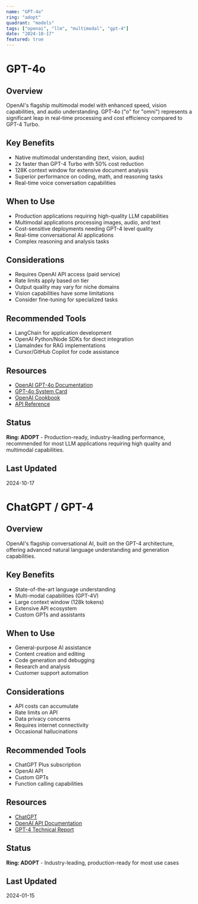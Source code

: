 ```yaml
---
name: "GPT-4o"
ring: "adopt"
quadrant: "models"
tags: ["openai", "llm", "multimodal", "gpt-4"]
date: "2024-10-17"
featured: true
---
```


# GPT-4o

## Overview
OpenAI's flagship multimodal model with enhanced speed, vision capabilities, and audio understanding. GPT-4o ("o" for "omni") represents a significant leap in real-time processing and cost efficiency compared to GPT-4 Turbo.

## Key Benefits
- Native multimodal understanding (text, vision, audio)
- 2x faster than GPT-4 Turbo with 50% cost reduction
- 128K context window for extensive document analysis
- Superior performance on coding, math, and reasoning tasks
- Real-time voice conversation capabilities

## When to Use
- Production applications requiring high-quality LLM capabilities
- Multimodal applications processing images, audio, and text
- Cost-sensitive deployments needing GPT-4 level quality
- Real-time conversational AI applications
- Complex reasoning and analysis tasks

## Considerations
- Requires OpenAI API access (paid service)
- Rate limits apply based on tier
- Output quality may vary for niche domains
- Vision capabilities have some limitations
- Consider fine-tuning for specialized tasks

## Recommended Tools
- LangChain for application development
- OpenAI Python/Node SDKs for direct integration
- LlamaIndex for RAG implementations
- Cursor/GitHub Copilot for code assistance

## Resources
- [OpenAI GPT-4o Documentation](https://platform.openai.com/docs/models/gpt-4o)
- [GPT-4o System Card](https://openai.com/research/gpt-4o-system-card)
- [OpenAI Cookbook](https://cookbook.openai.com/)
- [API Reference](https://platform.openai.com/docs/api-reference)

## Status
**Ring: ADOPT** - Production-ready, industry-leading performance, recommended for most LLM applications requiring high quality and multimodal capabilities.

## Last Updated
2024-10-17

# ChatGPT / GPT-4

## Overview
OpenAI's flagship conversational AI, built on the GPT-4 architecture, offering advanced natural language understanding and generation capabilities.

## Key Benefits
- State-of-the-art language understanding
- Multi-modal capabilities (GPT-4V)
- Large context window (128k tokens)
- Extensive API ecosystem
- Custom GPTs and assistants

## When to Use
- General-purpose AI assistance
- Content creation and editing
- Code generation and debugging
- Research and analysis
- Customer support automation

## Considerations
- API costs can accumulate
- Rate limits on API
- Data privacy concerns
- Requires internet connectivity
- Occasional hallucinations

## Recommended Tools
- ChatGPT Plus subscription
- OpenAI API
- Custom GPTs
- Function calling capabilities

## Resources
- [ChatGPT](https://chat.openai.com)
- [OpenAI API Documentation](https://platform.openai.com/docs)
- [GPT-4 Technical Report](https://arxiv.org/abs/2303.08774)

## Status
**Ring: ADOPT** - Industry-leading, production-ready for most use cases

## Last Updated
2024-01-15

